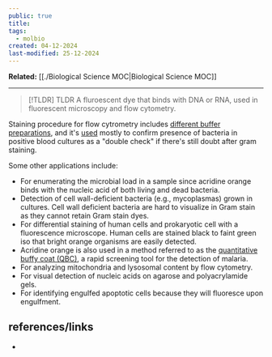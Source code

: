 ```yaml
---
public: true
title: 
tags:
  - molbio
created: 04-12-2024
last-modified: 25-12-2024
---
```

**Related:** [[./Biological Science MOC|Biological Science MOC]]

---

> [!TLDR] TLDR
> A fluroescent dye that binds with DNA or RNA, used in fluorescent microscopy and flow cytometry.


Staining procedure for flow cytrometry includes [different buffer preparations](https://microbeonline.com/acridine-orange-staining-principle-procedure-results-applications/#Staining_procedure), and it's [used](https://microbeonline.com/acridine-orange-staining-principle-procedure-results-applications/#Applications) mostly to confirm presence of bacteria in positive blood cultures as a "double check" if there's still doubt after gram staining.

Some other applications include:
- For enumerating the microbial load in a sample since acridine orange binds with the nucleic acid of both living and dead bacteria.
- Detection of cell wall-deficient bacteria (e.g., mycoplasmas) grown in cultures. Cell wall deficient bacteria are hard to visualize in Gram stain as they cannot retain Gram stain dyes.
- For differential staining of human cells and prokaryotic cell with a fluorescence microscope. Human cells are stained black to faint green iso that bright orange organisms are easily detected.
- Acridine orange is also used in a method referred to as the [quantitative buffy coat (QBC)](https://microbeonline.com/quantitative-buffy-coat-qbc-test-principle-method-analysis/), a rapid screening tool for the detection of malaria.
- For analyzing mitochondria and lysosomal content by flow cytometry.
- For visual detection of nucleic acids on agarose and polyacrylamide gels.
- For identifying engulfed apoptotic cells because they will fluoresce upon engulfment.
## references/links
* 
